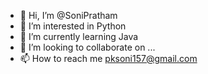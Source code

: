 - 👋 Hi, I’m @SoniPratham
- 👀 I’m interested in Python
- 🌱 I’m currently learning Java
- 💞️ I’m looking to collaborate on ...
- 📫 How to reach me pksoni157@gmail.com

<!---
SoniPratham/SoniPratham is a ✨ special ✨ repository because its `README.md` (this file) appears on your GitHub profile.
You can click the Preview link to take a look at your changes.
--->
